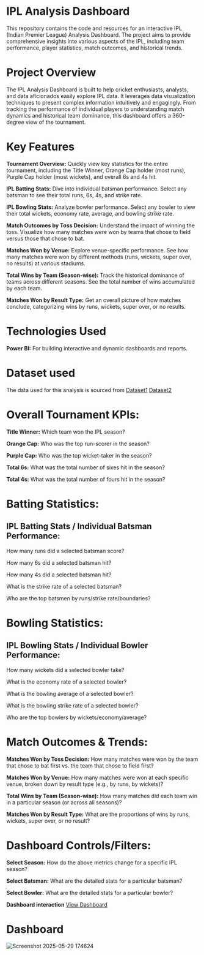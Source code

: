 # IPL Analysis Dashboard
This repository contains the code and resources for an interactive IPL (Indian Premier League) Analysis Dashboard. The project aims to provide comprehensive insights into various aspects of the IPL, including team performance, player statistics, match outcomes, and historical trends.

# Project Overview
The IPL Analysis Dashboard is built to help cricket enthusiasts, analysts, and data aficionados easily explore IPL data. It leverages data visualization techniques to present complex information intuitively and engagingly. From tracking the performance of individual players to understanding match dynamics and historical team dominance, this dashboard offers a 360-degree view of the tournament.

# Key Features
**Tournament Overview:** Quickly view key statistics for the entire tournament, including the Title Winner, Orange Cap holder (most runs), Purple Cap holder (most wickets), and overall 6s and 4s hit.

**IPL Batting Stats:** Dive into individual batsman performance. Select any batsman to see their total runs, 6s, 4s, and strike rate.

**IPL Bowling Stats:** Analyze bowler performance. Select any bowler to view their total wickets, economy rate, average, and bowling strike rate.

**Match Outcomes by Toss Decision:** Understand the impact of winning the toss. Visualize how many matches were won by teams that chose to field versus those that chose to bat.

**Matches Won by Venue:** Explore venue-specific performance. See how many matches were won by different methods (runs, wickets, super over, no results) at various stadiums.

**Total Wins by Team (Season-wise):** Track the historical dominance of teams across different seasons. See the total number of wins accumulated by each team.

**Matches Won by Result Type:** Get an overall picture of how matches conclude, categorizing wins by runs, wickets, super over, or no results.

# Technologies Used
**Power BI:** For building interactive and dynamic dashboards and reports.

# Dataset used 
The data used for this analysis is sourced from 
<a href = "https://github.com/Palash0321/Data-Analysis-Dashboard/blob/main/ipl_matches_2008_2022.csv">Dataset1</a>
<a href = "https://github.com/Palash0321/Data-Analysis-Dashboard/blob/main/ipl_ball_by_ball_2008_2022.csv">Dataset2</a>

# Overall Tournament KPIs:
**Title Winner:** Which team won the IPL season?

**Orange Cap:** Who was the top run-scorer in the season?

**Purple Cap:** Who was the top wicket-taker in the season?

**Total 6s:** What was the total number of sixes hit in the season?

**Total 4s:** What was the total number of fours hit in the season?

# Batting Statistics:
## IPL Batting Stats / Individual Batsman Performance:
How many runs did a selected batsman score?

How many 6s did a selected batsman hit?

How many 4s did a selected batsman hit?

What is the strike rate of a selected batsman?

Who are the top batsmen by runs/strike rate/boundaries?

# Bowling Statistics:
## IPL Bowling Stats / Individual Bowler Performance:
How many wickets did a selected bowler take?

What is the economy rate of a selected bowler?

What is the bowling average of a selected bowler?

What is the bowling strike rate of a selected bowler?

Who are the top bowlers by wickets/economy/average?

# Match Outcomes & Trends:
**Matches Won by Toss Decision:** How many matches were won by the team that chose to bat first vs. the team that chose to field first?

**Matches Won by Venue:** How many matches were won at each specific venue, broken down by result type (e.g., by runs, by wickets)?

**Total Wins by Team (Season-wise):** How many matches did each team win in a particular season (or across all seasons)?

**Matches Won by Result Type:** What are the proportions of wins by runs, wickets, super over, or no result?

# Dashboard Controls/Filters:
**Select Season:** How do the above metrics change for a specific IPL season?

**Select Batsman:** What are the detailed stats for a particular batsman?

**Select Bowler:** What are the detailed stats for a particular bowler?

**Dashboard interaction** <a href = "https://github.com/Palash0321/Data-Analysis-Dashboard/blob/main/Screenshot%202025-05-29%20174624.png">View Dashboard</a>

 # Dashboard
 ![Screenshot 2025-05-29 174624](https://github.com/user-attachments/assets/fdc65675-c359-4939-856d-921dd5245a51)


